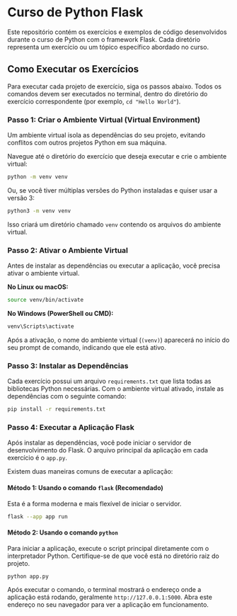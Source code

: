 # Curso de Python Flask

Este repositório contém os exercícios e exemplos de código desenvolvidos durante o curso de Python com o framework Flask.
Cada diretório representa um exercício ou um tópico específico abordado no curso.

## Como Executar os Exercícios

Para executar cada projeto de exercício, siga os passos abaixo. Todos os comandos devem ser executados no terminal, dentro do diretório do exercício correspondente (por exemplo, `cd "Hello World"`).

### Passo 1: Criar o Ambiente Virtual (Virtual Environment)

Um ambiente virtual isola as dependências do seu projeto, evitando conflitos com outros projetos Python em sua máquina.

Navegue até o diretório do exercício que deseja executar e crie o ambiente virtual:

```bash
python -m venv venv
```

Ou, se você tiver múltiplas versões do Python instaladas e quiser usar a versão 3:

```bash
python3 -m venv venv
```

Isso criará um diretório chamado `venv` contendo os arquivos do ambiente virtual.

### Passo 2: Ativar o Ambiente Virtual

Antes de instalar as dependências ou executar a aplicação, você precisa ativar o ambiente virtual.

**No Linux ou macOS:**

```bash
source venv/bin/activate
```

**No Windows (PowerShell ou CMD):**

```bash
venv\Scripts\activate
```

Após a ativação, o nome do ambiente virtual (`(venv)`) aparecerá no início do seu prompt de comando, indicando que ele está ativo.

### Passo 3: Instalar as Dependências

Cada exercício possui um arquivo `requirements.txt` que lista todas as bibliotecas Python necessárias. Com o ambiente virtual ativado, instale as dependências com o seguinte comando:

```bash
pip install -r requirements.txt
```

### Passo 4: Executar a Aplicação Flask

Após instalar as dependências, você pode iniciar o servidor de desenvolvimento do Flask. O arquivo principal da aplicação em cada exercício é o `app.py`.

Existem duas maneiras comuns de executar a aplicação:

#### Método 1: Usando o comando `flask` (Recomendado)

Esta é a forma moderna e mais flexível de iniciar o servidor.

```bash
flask --app app run
```
#### Método 2: Usando o comando `python` 

Para iniciar a aplicação, execute o script principal diretamente com o interpretador Python. Certifique-se de que você está no diretório raiz do projeto.

```bash
python app.py
```

Após executar o comando, o terminal mostrará o endereço onde a aplicação está rodando, geralmente `http://127.0.0.1:5000`. Abra este endereço no seu navegador para ver a aplicação em funcionamento.